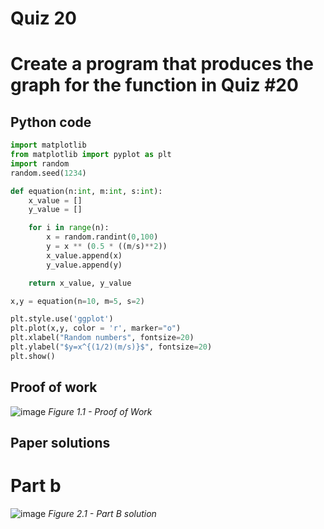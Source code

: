 # Quiz 20 
# Create a program that produces the graph for the function in Quiz #20 

## Python code 
```.py
import matplotlib
from matplotlib import pyplot as plt
import random
random.seed(1234)

def equation(n:int, m:int, s:int):
    x_value = []
    y_value = []

    for i in range(n):
        x = random.randint(0,100)
        y = x ** (0.5 * ((m/s)**2))
        x_value.append(x)
        y_value.append(y)

    return x_value, y_value

x,y = equation(n=10, m=5, s=2)

plt.style.use('ggplot')
plt.plot(x,y, color = 'r', marker="o")
plt.xlabel("Random numbers", fontsize=20)
plt.ylabel("$y=x^{(1/2)(m/s)}$", fontsize=20)
plt.show()
```

## Proof of work 
![image](https://github.com/user-attachments/assets/fb9b688a-f9a2-4e03-adc4-8b9721316573)
*Figure 1.1 - Proof of Work*

## Paper solutions 
# Part b
![image](https://github.com/user-attachments/assets/6d57a3f6-9273-404b-9c36-7cf163b83a4a)
*Figure 2.1 - Part B solution*
